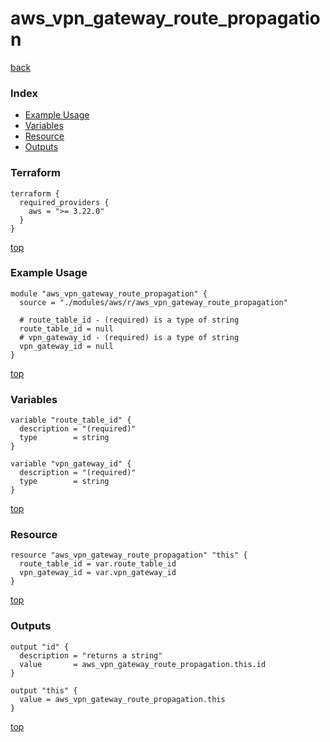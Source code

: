 # aws_vpn_gateway_route_propagation

[back](../aws.md)

### Index

- [Example Usage](#example-usage)
- [Variables](#variables)
- [Resource](#resource)
- [Outputs](#outputs)

### Terraform

```hcl
terraform {
  required_providers {
    aws = ">= 3.22.0"
  }
}
```

[top](#index)

### Example Usage

```hcl
module "aws_vpn_gateway_route_propagation" {
  source = "./modules/aws/r/aws_vpn_gateway_route_propagation"

  # route_table_id - (required) is a type of string
  route_table_id = null
  # vpn_gateway_id - (required) is a type of string
  vpn_gateway_id = null
}
```

[top](#index)

### Variables

```hcl
variable "route_table_id" {
  description = "(required)"
  type        = string
}

variable "vpn_gateway_id" {
  description = "(required)"
  type        = string
}
```

[top](#index)

### Resource

```hcl
resource "aws_vpn_gateway_route_propagation" "this" {
  route_table_id = var.route_table_id
  vpn_gateway_id = var.vpn_gateway_id
}
```

[top](#index)

### Outputs

```hcl
output "id" {
  description = "returns a string"
  value       = aws_vpn_gateway_route_propagation.this.id
}

output "this" {
  value = aws_vpn_gateway_route_propagation.this
}
```

[top](#index)